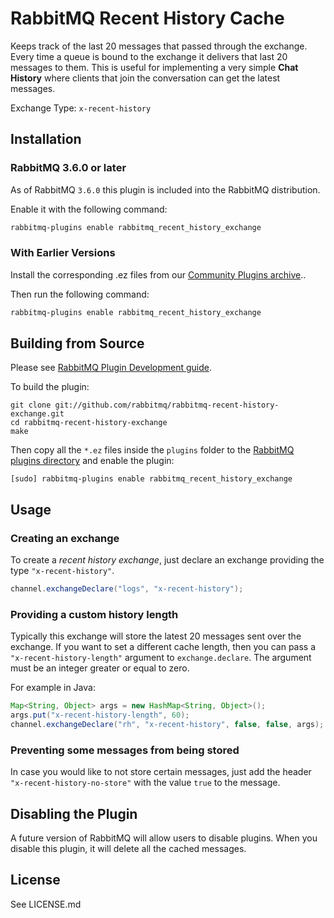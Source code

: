# RabbitMQ Recent History Cache

Keeps track of the last 20 messages that passed through the exchange. Every time a queue is bound to the exchange it delivers that last 20 messages to them. This is useful for implementing a very simple __Chat History__ where clients that join the conversation can get the latest messages.

Exchange Type: `x-recent-history`

## Installation ##

### RabbitMQ 3.6.0 or later

As of RabbitMQ `3.6.0` this plugin is included into the RabbitMQ distribution.

Enable it with the following command:

```bash
rabbitmq-plugins enable rabbitmq_recent_history_exchange
```

### With Earlier Versions

Install the corresponding .ez files from our
[Community Plugins archive](https://www.rabbitmq.com/community-plugins/)..

Then run the following command:

```bash
rabbitmq-plugins enable rabbitmq_recent_history_exchange
```

## Building from Source

Please see [RabbitMQ Plugin Development guide](https://www.rabbitmq.com/plugin-development.html).

To build the plugin:

    git clone git://github.com/rabbitmq/rabbitmq-recent-history-exchange.git
    cd rabbitmq-recent-history-exchange
    make

Then copy all the `*.ez` files inside the `plugins` folder to the [RabbitMQ plugins directory](https://www.rabbitmq.com/relocate.html)
and enable the plugin:

    [sudo] rabbitmq-plugins enable rabbitmq_recent_history_exchange

## Usage ##

### Creating an exchange  ###

To create a _recent history exchange_, just declare an exchange providing the type `"x-recent-history"`.

```java
channel.exchangeDeclare("logs", "x-recent-history");
```

### Providing a custom history length ###

Typically this exchange will store the latest 20 messages sent over
the exchange. If you want to set a different cache length, then you
can pass a `"x-recent-history-length"` argument to `exchange.declare`.
The argument must be an integer greater or equal to zero.

For example in Java:

```java
Map<String, Object> args = new HashMap<String, Object>();
args.put("x-recent-history-length", 60);
channel.exchangeDeclare("rh", "x-recent-history", false, false, args);
```

### Preventing some messages from being stored ###

In case you would like to not store certain messages, just
add the header `"x-recent-history-no-store"` with the value `true` to
the message.

## Disabling the Plugin ##

A future version of RabbitMQ will allow users to disable plugins. When
you disable this plugin, it will delete all the cached messages.

## License

See LICENSE.md
